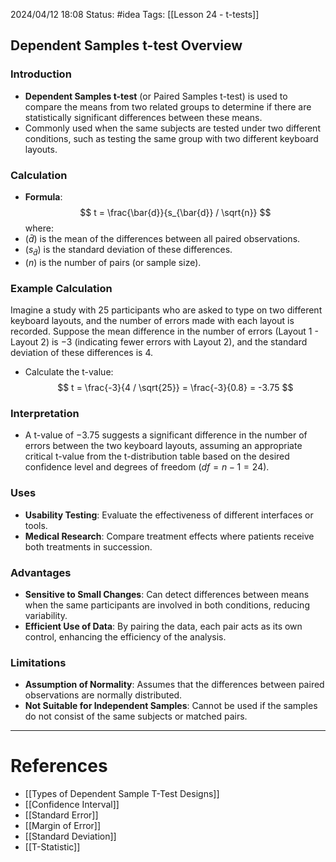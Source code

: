 2024/04/12 18:08
Status: #idea
Tags: [[Lesson 24 - t-tests]]

## Dependent Samples t-test Overview

### Introduction
- **Dependent Samples t-test** (or Paired Samples t-test) is used to compare the means from two related groups to determine if there are statistically significant differences between these means.
- Commonly used when the same subjects are tested under two different conditions, such as testing the same group with two different keyboard layouts.

### Calculation
- **Formula**:
$$
t = \frac{\bar{d}}{s_{\bar{d}} / \sqrt{n}}
$$
where:
- $(\bar{d})$ is the mean of the differences between all paired observations.
- $(s_{\bar{d}})$ is the standard deviation of these differences.
- $(n)$ is the number of pairs (or sample size).

### Example Calculation
Imagine a study with 25 participants who are asked to type on two different keyboard layouts, and the number of errors made with each layout is recorded. Suppose the mean difference in the number of errors (Layout 1 - Layout 2) is $-3$ (indicating fewer errors with Layout 2), and the standard deviation of these differences is $4$.

- Calculate the t-value:
$$
t = \frac{-3}{4 / \sqrt{25}} = \frac{-3}{0.8} = -3.75
$$

### Interpretation
- A t-value of $-3.75$ suggests a significant difference in the number of errors between the two keyboard layouts, assuming an appropriate critical t-value from the t-distribution table based on the desired confidence level and degrees of freedom $(df = n-1 = 24)$.

### Uses
- **Usability Testing**: Evaluate the effectiveness of different interfaces or tools.
- **Medical Research**: Compare treatment effects where patients receive both treatments in succession.

### Advantages
- **Sensitive to Small Changes**: Can detect differences between means when the same participants are involved in both conditions, reducing variability.
- **Efficient Use of Data**: By pairing the data, each pair acts as its own control, enhancing the efficiency of the analysis.

### Limitations
- **Assumption of Normality**: Assumes that the differences between paired observations are normally distributed.
- **Not Suitable for Independent Samples**: Cannot be used if the samples do not consist of the same subjects or matched pairs.


---
# References

- [[Types of Dependent Sample T-Test Designs]]
- [[Confidence Interval]]
- [[Standard Error]]
- [[Margin of Error]]
- [[Standard Deviation]]
- [[T-Statistic]]